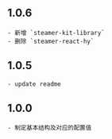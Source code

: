 ## 1.0.6
	- 新增 `steamer-kit-library`
    - 删除 `steamer-react-hy`

## 1.0.5
	- update readme

## 1.0.0
	- 制定基本结构及对应的配置值
